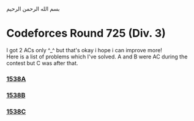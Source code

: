 بسم الله الرحمن الرحيم
<br />
# Codeforces Round 725 (Div. 3)
I got 2 ACs only ^_^ but that's okay i hope i can improve more! <br/>
Here is a list of problems which I've solved. A and B were AC during the contest but C was after that. <br/>
### [1538A](https://codeforces.com/contest/1538/problem/A)
### [1538B](https://codeforces.com/contest/1538/problem/B)
### [1538C](https://codeforces.com/contest/1538/problem/C)

